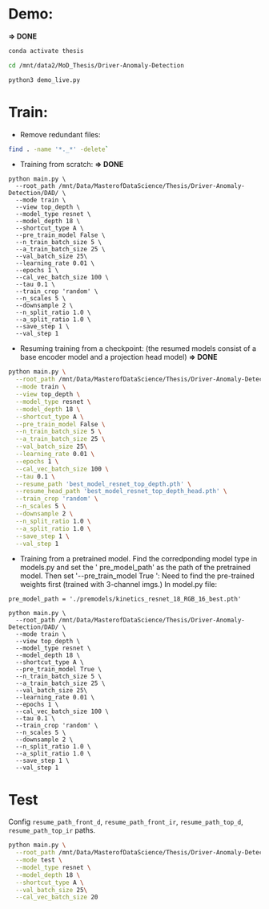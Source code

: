 # Demo:

**=> DONE**

```bash
conda activate thesis

cd /mnt/data2/MoD_Thesis/Driver-Anomaly-Detection

python3 demo_live.py
```

# Train:

- Remove redundant files:

```bash
find . -name '*._*' -delete`
```

- Training from scratch: **=> DONE**

```
python main.py \
  --root_path /mnt/Data/MasterofDataScience/Thesis/Driver-Anomaly-Detection/DAD/ \
  --mode train \
  --view top_depth \
  --model_type resnet \
  --model_depth 18 \
  --shortcut_type A \
  --pre_train_model False \
  --n_train_batch_size 5 \
  --a_train_batch_size 25 \
  --val_batch_size 25\
  --learning_rate 0.01 \
  --epochs 1 \
  --cal_vec_batch_size 100 \
  --tau 0.1 \
  --train_crop 'random' \
  --n_scales 5 \
  --downsample 2 \
  --n_split_ratio 1.0 \
  --a_split_ratio 1.0 \
  --save_step 1 \
  --val_step 1
```

- Resuming training from a checkpoint: (the resumed models consist of a base encoder model and a
  projection head model)
  **=> DONE**

```bash
python main.py \
  --root_path /mnt/Data/MasterofDataScience/Thesis/Driver-Anomaly-Detection/DAD/ \
  --mode train \
  --view top_depth \
  --model_type resnet \
  --model_depth 18 \
  --shortcut_type A \
  --pre_train_model False \
  --n_train_batch_size 5 \
  --a_train_batch_size 25 \
  --val_batch_size 25\
  --learning_rate 0.01 \
  --epochs 1 \
  --cal_vec_batch_size 100 \
  --tau 0.1 \
  --resume_path 'best_model_resnet_top_depth.pth' \
  --resume_head_path 'best_model_resnet_top_depth_head.pth' \
  --train_crop 'random' \
  --n_scales 5 \
  --downsample 2 \
  --n_split_ratio 1.0 \
  --a_split_ratio 1.0 \
  --save_step 1 \
  --val_step 1
```

- Training from a pretrained model. Find the corredponding model type in models.py and set the '
  pre_model_path' as the path of the pretrained model. Then set '--pre_train_model True ':
  Need to find the pre-trained weights first (trained with 3-channel imgs.)
  In model.py file:

```
pre_model_path = './premodels/kinetics_resnet_18_RGB_16_best.pth'
```

```
python main.py \
  --root_path /mnt/Data/MasterofDataScience/Thesis/Driver-Anomaly-Detection/DAD/ \
  --mode train \
  --view top_depth \
  --model_type resnet \
  --model_depth 18 \
  --shortcut_type A \
  --pre_train_model True \
  --n_train_batch_size 5 \
  --a_train_batch_size 25 \
  --val_batch_size 25\
  --learning_rate 0.01 \
  --epochs 1 \
  --cal_vec_batch_size 100 \
  --tau 0.1 \
  --train_crop 'random' \
  --n_scales 5 \
  --downsample 2 \
  --n_split_ratio 1.0 \
  --a_split_ratio 1.0 \
  --save_step 1 \
  --val_step 1
```

# Test

Config `resume_path_front_d`, `resume_path_front_ir`, `resume_path_top_d`, `resume_path_top_ir`
paths.

```bash
python main.py \
  --root_path /mnt/Data/MasterofDataScience/Thesis/Driver-Anomaly-Detection/DAD/ \
  --mode test \
  --model_type resnet \
  --model_depth 18 \
  --shortcut_type A \
  --val_batch_size 25\
  --cal_vec_batch_size 20
```